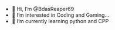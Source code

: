 - 👋 Hi, I’m @BdasReaper69
- 👀 I’m interested in Coding and Gaming...
- 🌱 I’m currently learning python and CPP

<!---
BdasReaper69/BdasReaper69 is a ✨ special ✨ repository because its `README.md` (this file) appears on your GitHub profile.
You can click the Preview link to take a look at your changes.
--->
